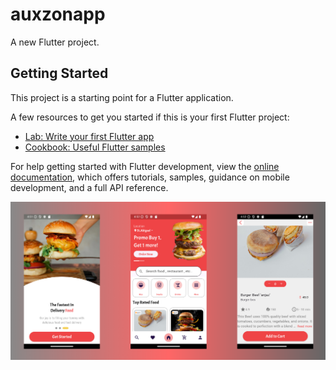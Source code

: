 # auxzonapp

A new Flutter project.

## Getting Started

This project is a starting point for a Flutter application.

A few resources to get you started if this is your first Flutter project:

- [Lab: Write your first Flutter app](https://docs.flutter.dev/get-started/codelab)
- [Cookbook: Useful Flutter samples](https://docs.flutter.dev/cookbook)

For help getting started with Flutter development, view the
[online documentation](https://docs.flutter.dev/), which offers tutorials,
samples, guidance on mobile development, and a full API reference.

![Image Alt](https://github.com/4ayyappadasks/Auxzonapp/blob/778262c1c456c54e579cfde23afa1211ecbcfb12/images/Untitled%20design.png)
